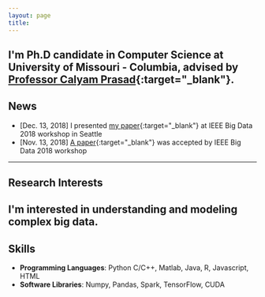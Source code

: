 ```yaml
---
layout: page
title:
---
```


I'm Ph.D candidate in Computer Science at University of Missouri - Columbia, advised by [Professor Calyam Prasad](http://faculty.missouri.edu/calyamp/){:target="_blank"}.
---

## News
* [Dec. 13, 2018] I presented [my paper](publication/#paper-dstp){:target="_blank"} at IEEE Big Data 2018 workshop in Seattle
* [Nov. 13, 2018] [A paper](publication/#paper-dstp){:target="_blank"} was accepted by IEEE Big Data 2018 workshop
---

## Research Interests
I'm interested in understanding and modeling complex big data. 
---

## Skills
* **Programming Languages**: Python C/C++, Matlab, Java, R, Javascript, HTML
* **Software Libraries**: Numpy, Pandas, Spark, TensorFlow, CUDA


<!-- There are currently two themes built on Poole:

* [Hyde](http://hyde.getpoole.com)
* [Lanyon](http://lanyon.getpoole.com)

Learn more and contribute on [GitHub](https://github.com/poole).

## Setup

Some fun facts about the setup of this project include:

* Built for [Jekyll](http://jekyllrb.com)
* Developed on GitHub and hosted for free on [GitHub Pages](https://pages.github.com)
* Coded with [Sublime Text 2](http://sublimetext.com), an amazing code editor
* Designed and developed while listening to music like [Blood Bros Trilogy](https://soundcloud.com/maddecent/sets/blood-bros-series)

Have questions or suggestions? Feel free to [open an issue on GitHub](https://github.com/poole/issues/new) or [ask me on Twitter](https://twitter.com/mdo).

Thanks for reading!
 -->
